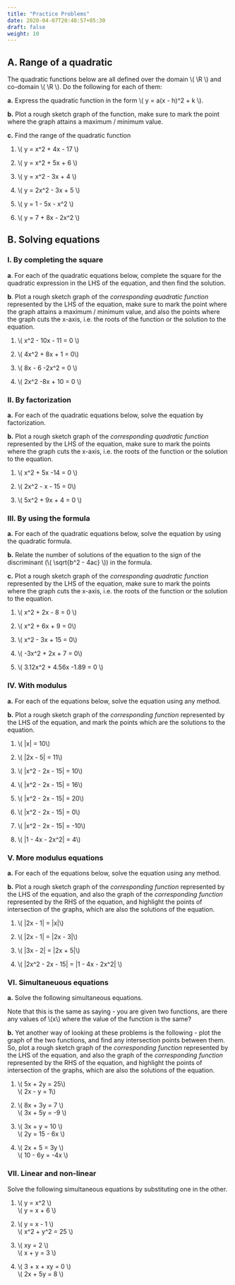 ```yaml
---
title: "Practice Problems"
date: 2020-04-07T20:48:57+05:30
draft: false
weight: 10
---
```


## A. Range of a quadratic

The quadratic functions below are all defined over the domain \\( \R \\) and co-domain \\( \R \\). Do the following for each of them:

**a.** Express the quadratic function in the form \\( y = a(x - h)^2 + k \\).  

**b.** Plot a rough sketch graph of the function, make sure to mark the point where the graph attains a maximum / minimum value.  

**c.** Find the range of the quadratic function  

1. \\( y = x^2 + 4x - 17 \\)

2. \\( y = x^2 + 5x + 6 \\)

3. \\( y = x^2 - 3x + 4 \\)

4. \\( y = 2x^2 - 3x + 5 \\)

5. \\( y = 1 - 5x - x^2 \\)

6. \\( y = 7 + 8x - 2x^2 \\)

## B. Solving equations

### I. By completing the square

**a**. For each of the quadratic equations below, complete the square for the quadratic expression in the LHS of the equation, and then find the solution.  

**b**. Plot a rough sketch graph of the *corresponding quadratic function* represented by the LHS of the equation, make sure to mark the point where the graph attains a maximum / minimum value, and also the points where the graph cuts the x-axis, i.e. the roots of the function or the solution to the equation.  

1. \\( x^2 - 10x - 11 = 0 \\)

2. \\( 4x^2 + 8x + 1 = 0\\)

3. \\( 8x - 6 -2x^2 = 0 \\)

4. \\( 2x^2 -8x + 10 = 0 \\)

### II. By factorization

**a.** For each of the quadratic equations below, solve the equation by factorization. 

**b.** Plot a rough sketch graph of the *corresponding quadratic function* represented by the LHS of the equation, make sure to mark the points where the graph cuts the x-axis, i.e. the roots of the function or the solution to the equation.

1. \\( x^2 + 5x -14 = 0 \\)

2. \\( 2x^2 - x - 15 = 0\\)

3. \\( 5x^2 + 9x + 4 = 0 \\)

### III. By using the formula

**a.** For each of the quadratic equations below, solve the equation by using the quadratic formula.

**b.** Relate the number of solutions of the equation to the sign of the discriminant (\\( \sqrt{b^2 - 4ac} \\)) in the formula.

**c.** Plot a rough sketch graph of the *corresponding quadratic function* represented by the LHS of the equation, make sure to mark the points where the graph cuts the x-axis, i.e. the roots of the function or the solution to the equation.

1. \\( x^2 + 2x - 8 = 0 \\)

2. \\( x^2 + 6x + 9 = 0\\)

2. \\( x^2 - 3x + 15 = 0\\)

2. \\( -3x^2 + 2x + 7 = 0\\)

3. \\( 3.12x^2 + 4.56x -1.89 = 0 \\)

### IV. With modulus

**a.** For each of the equations below, solve the equation using any method.

**b.** Plot a rough sketch graph of the *corresponding function* represented by the LHS of the equation, and mark the points which are the solutions to the equation.

1. \\( |x| = 10\\)

2. \\( |2x - 5| = 11\\)

3. \\( |x^2 - 2x - 15| = 10\\)

3. \\( |x^2 - 2x - 15| = 16\\)

3. \\( |x^2 - 2x - 15| = 20\\)

3. \\( |x^2 - 2x - 15| = 0\\)

3. \\( |x^2 - 2x - 15| = -10\\)

3. \\( |1 - 4x - 2x^2| = 4\\)

### V. More modulus equations

**a.** For each of the equations below, solve the equation using any method.

**b.** Plot a rough sketch graph of the *corresponding function* represented by the LHS of the equation, and also the graph of the *corresponding function* represented by the RHS of the equation, and highlight the points of intersection of the graphs, which are also the solutions of the equation.

1. \\( |2x - 1| = |x|\\)

1. \\( |2x - 1| = |2x - 3|\\)

2. \\( |3x - 2| = |2x + 5|\\)

3. \\( |2x^2 - 2x - 15| = |1 - 4x - 2x^2| \\)

### VI. Simultaneuous equations

**a.** Solve the following simultaneous equations. 

Note that this is the same as saying - you are given two functions, are there any values of \\(x\\) where the value of the function is the same?

**b.** Yet another way of looking at these problems is the following - plot the graph of the two functions, and find any intersection points between them. So, plot a rough sketch graph of the *corresponding function* represented by the LHS of the equation, and also the graph of the *corresponding function* represented by the RHS of the equation, and highlight the points of intersection of the graphs, which are also the solutions of the
equation.

1. \\( 5x + 2y = 25\\)   
\\( 2x - y = 1\\) 

2. \\( 8x + 3y = 7 \\)   
\\( 3x + 5y = -9 \\)

2. \\( 3x + y = 10 \\)   
\\( 2y = 15 - 6x \\)

2. \\( 2x + 5 = 3y \\)   
\\( 10 - 6y = -4x \\)

### VII. Linear and non-linear

Solve the following simultaneous equations by substituting one in the other.

1. \\( y = x^2 \\)   
\\( y = x + 6 \\)

2. \\( y = x - 1 \\)   
\\( x^2 + y^2 = 25 \\)

2. \\( xy = 2 \\)   
\\( x + y = 3 \\)

2. \\( 3 + x + xy = 0 \\)   
\\( 2x + 5y = 8 \\)

